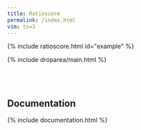 ```yaml
---
title: Ratioscore
permalink: /index.html
vim: ts=3
---
```



{% include ratioscore.html id="example" %}
<script type="application/x-ratioscore" id="example">
**time	**ratio
*	*Iclars
*	*ref:G3
0	1
1	3
2	11/4
2.25	5/2
2.5	0
3	7
3.5	4/3
4	0
*-	*-
</script>

{% include droparea/main.html %}

<h2 style="padding-top:50px;"> Documentation </h2>

{% include documentation.html %}



